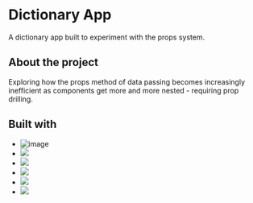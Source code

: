 # Dictionary App

A dictionary app built to experiment with the props system.

## About the project

Exploring how the props method of data passing becomes increasingly inefficient as components get more and more nested - requiring prop drilling.

## Built with

- ![image]({https://img.shields.io/badge/React-20232A?style=for-the-badge&logo=react&logoColor=61DAFB})
- <img src="{https://img.shields.io/badge/Node.js-339933?style=for-the-badge&logo=nodedotjs&logoColor=white}" />
- <img src="{https://img.shields.io/badge/Bootstrap-563D7C?style=for-the-badge&logo=bootstrap&logoColor=white}" />
- <img src="{https://img.shields.io/badge/npm-CB3837?style=for-the-badge&logo=npm&logoColor=white}" />
- <img src="{https://img.shields.io/badge/JavaScript-323330?style=for-the-badge&logo=javascript&logoColor=F7DF1E}"/>
- <img src="{https://img.shields.io/badge/CSS3-1572B6?style=for-the-badge&logo=css3&logoColor=white}"/>

